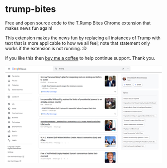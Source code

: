 # trump-bites
Free and open source code to the T.Rump Bites Chrome extension that makes
news fun again!

This extension makes the news fun by replacing all instances of Trump with
text that is more applicable to how we all feel; note that statement only works
if the extension is not running. :D

If you like this then [buy me a coffee](https://www.buymeacoffee.com/mirswith)
to help continue support.  Thank you.

![Example](media/screenshot01.jpg)
